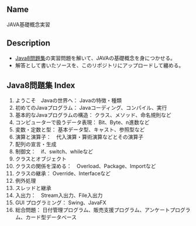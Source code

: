 ## Name
JAVA基礎概念実習

## Description
* [Java8問題集](https://www.amazon.co.jp/Java8%E5%95%8F%E9%A1%8C%E9%9B%86-%E7%90%86%E8%A7%A3%E3%82%92%E6%B7%B1%E3%82%81%E3%82%8B500%E5%95%8F-SCC-Books-388/dp/4886472478/ref=sr_1_1?ie=UTF8&qid=1516542747&sr=8-1&keywords=Java8%E5%95%8F%E9%A1%8C%E9%9B%86)の実習問題を解いて、JAVAの基礎概念を身につかせる。
* 解答として書いたソースを、このリポジトリにアップロードして纏める。

## Java8問題集 Index
1. ようこそ　Javaの世界へ： Javaの特徴・種類
1. 初めてのJavaプログラム： Javaコーディング、コンパイル、実行
1. 基本的なJavaプログラムの構造： クラス、メソッド、命名規則など
1. コンピューターで扱うデータ表現： Bit、Byte、n進数など
1. 変数・定数と型： 基本データ型、キャスト、参照型など
1. 演算と演算子：　代入演算・算術演算などとその演算子
1. 配列の宣言・生成
1. 制御文：　if、switch、whileなど
1. クラスとオブジェクト
1. クラスの関係を深める：　Overload、Package、Importなど
1. クラスの継承： Override、Interfaceなど
1. 例外処理
1. スレッドと継承
1. 入出力：　Stream入出力、File入出力
1. GUI プログラミング： Swing、JavaFX
1. 総合問題： 日付管理プログラム、販売支援プログラム、アンケートプログラム、カード型データベース
